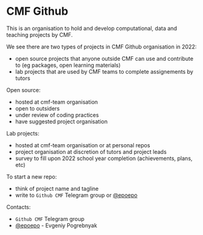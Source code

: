 CMF Github
==========

This is an organisation to hold and develop computational, data and teaching projects by CMF. 

We see there are two types of projects in CMF Github organisation in 2022:

- open source projects that anyone outside CMF can use and contribute to (eg packages, open learning materials)
- lab projects that are used by CMF teams to complete assignements by tutors

Open source:

- hosted at cmf-team organisation
- open to outsiders
- under review of coding practices
- have suggested project organisation

Lab projects:

- hosted at cmf-team organisation or at personal repos
- project organisation at discretion of tutors and project leads
- survey to fill upon 2022 school year completion (achievements, plans, etc)

To start a new repo:

- think of project name and tagline 
- write to `Github CMF` Telegram group or [@epoepo](https://t.me/epoepo) 

Contacts:

- `Github CMF` Telegram group
- [@epoepo](https://t.me/epoepo) - Evgeniy Pogrebnyak 

